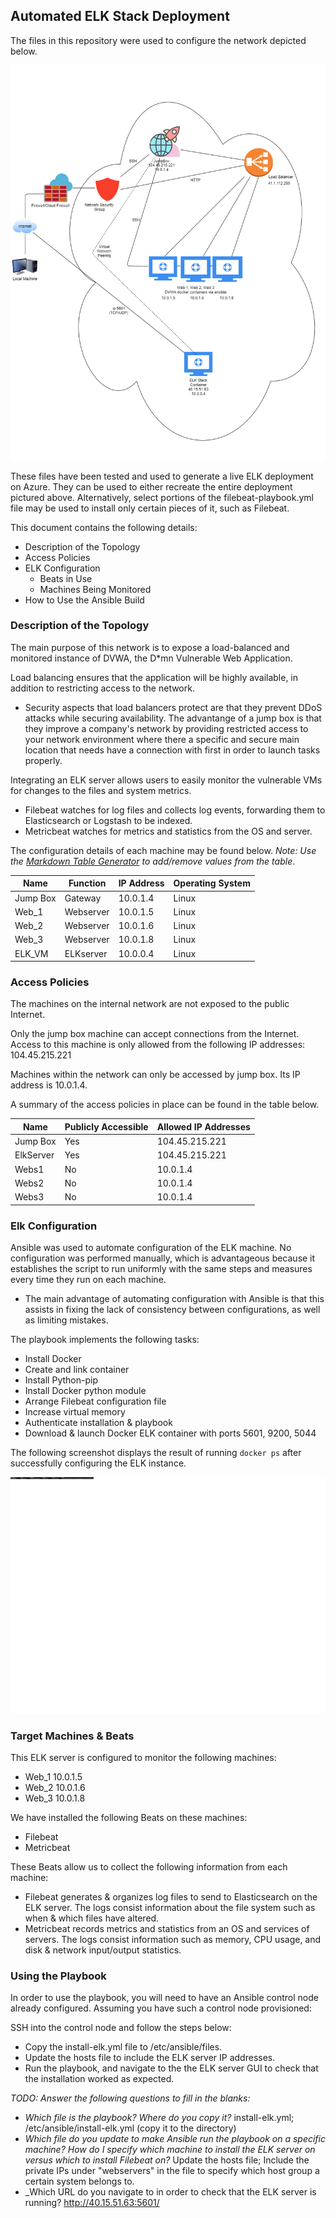 ## Automated ELK Stack Deployment

The files in this repository were used to configure the network depicted below.

![TODO: Update the path with the name of your diagram](Diagrams/network_diagram.png)

These files have been tested and used to generate a live ELK deployment on Azure. They can be used to either recreate the entire deployment pictured above. Alternatively, select portions of the filebeat-playbook.yml file may be used to install only certain pieces of it, such as Filebeat.

This document contains the following details:
- Description of the Topology
- Access Policies
- ELK Configuration
  - Beats in Use
  - Machines Being Monitored
- How to Use the Ansible Build


### Description of the Topology

The main purpose of this network is to expose a load-balanced and monitored instance of DVWA, the D*mn Vulnerable Web Application.

Load balancing ensures that the application will be highly available, in addition to restricting access to the network.
- Security aspects that load balancers protect are that they prevent DDoS attacks while securing availability. The advantange of a jump box is that they improve a company's network by providing restricted access to your network environment where there a specific and secure main location that needs have a connection with first in order to launch tasks properly.   

Integrating an ELK server allows users to easily monitor the vulnerable VMs for changes to the files and system metrics.
- Filebeat watches for log files and collects log events, forwarding them to Elasticsearch or Logstash to be indexed.
- Metricbeat watches for metrics and statistics from the OS and server.

The configuration details of each machine may be found below.
_Note: Use the [Markdown Table Generator](http://www.tablesgenerator.com/markdown_tables) to add/remove values from the table_.

| Name     | Function | IP Address | Operating System |
|----------|----------|------------|------------------|
| Jump Box | Gateway  | 10.0.1.4   | Linux            |
| Web_1    | Webserver| 10.0.1.5   | Linux            |
| Web_2    | Webserver| 10.0.1.6   | Linux            |
| Web_3    | Webserver| 10.0.1.8   | Linux            |
| ELK_VM   | ELKserver| 10.0.0.4   | Linux            |

### Access Policies

The machines on the internal network are not exposed to the public Internet. 

Only the jump box machine can accept connections from the Internet. Access to this machine is only allowed from the following IP addresses: 104.45.215.221


Machines within the network can only be accessed by jump box. Its IP address is 10.0.1.4.


A summary of the access policies in place can be found in the table below.

| Name     | Publicly Accessible | Allowed IP Addresses |
|----------|---------------------|----------------------|
| Jump Box | Yes                 | 104.45.215.221       |
| ElkServer| Yes                 | 104.45.215.221       |
| Webs1    | No                  | 10.0.1.4             |
| Webs2    | No                  | 10.0.1.4             |
| Webs3    | No                  | 10.0.1.4             |
### Elk Configuration

Ansible was used to automate configuration of the ELK machine. No configuration was performed manually, which is advantageous because it establishes the script to run uniformly with the same steps and measures every time they run on each machine.
- The main advantage of automating configuration with Ansible is that this assists in fixing the lack of consistency between configurations, as well as limiting mistakes.

The playbook implements the following tasks:
- Install Docker
- Create and link container
- Install Python-pip
- Install Docker python module
- Arrange Filebeat configuration file
- Increase virtual memory
- Authenticate installation & playbook 
- Download & launch Docker ELK container with ports 5601, 9200, 5044 

The following screenshot displays the result of running `docker ps` after successfully configuring the ELK instance.

![TODO: Update the path with the name of your screenshot of docker ps output](Diagrams/docker_ps_output.png)

### Target Machines & Beats
This ELK server is configured to monitor the following machines:
- Web_1 10.0.1.5
- Web_2 10.0.1.6
- Web_3 10.0.1.8

We have installed the following Beats on these machines:
- Filebeat
- Metricbeat

These Beats allow us to collect the following information from each machine:
- Filebeat generates & organizes log files to send to Elasticsearch on the ELK server. The logs consist information about the file system such as when & which files have altered.
- Metricbeat records metrics and statistics from an OS and services of servers. The logs consist information such as memory, CPU usage, and disk & network input/output statistics. 

### Using the Playbook
In order to use the playbook, you will need to have an Ansible control node already configured. Assuming you have such a control node provisioned: 

SSH into the control node and follow the steps below:
- Copy the install-elk.yml file to /etc/ansible/files.
- Update the hosts file to include the ELK server IP addresses.
- Run the playbook, and navigate to the the ELK server GUI to check that the installation worked as expected.

_TODO: Answer the following questions to fill in the blanks:_
- _Which file is the playbook? Where do you copy it?_ install-elk.yml; /etc/ansible/install-elk.yml (copy it to the directory)
- _Which file do you update to make Ansible run the playbook on a specific machine? How do I specify which machine to install the ELK server on versus which to install Filebeat on?_ Update the hosts file; Include the private IPs under "webservers" in the file to specify which host group a certain system belongs to.
- _Which URL do you navigate to in order to check that the ELK server is running? http://40.15.51.63:5601/

